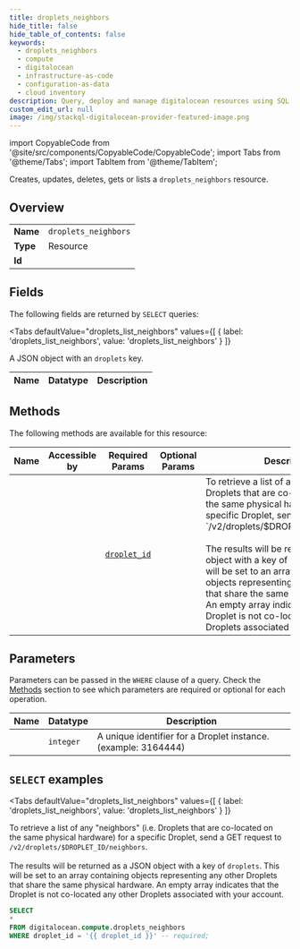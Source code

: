 ```yaml
--- 
title: droplets_neighbors
hide_title: false
hide_table_of_contents: false
keywords:
  - droplets_neighbors
  - compute
  - digitalocean
  - infrastructure-as-code
  - configuration-as-data
  - cloud inventory
description: Query, deploy and manage digitalocean resources using SQL
custom_edit_url: null
image: /img/stackql-digitalocean-provider-featured-image.png
---
```


import CopyableCode from '@site/src/components/CopyableCode/CopyableCode';
import Tabs from '@theme/Tabs';
import TabItem from '@theme/TabItem';

Creates, updates, deletes, gets or lists a <code>droplets_neighbors</code> resource.

## Overview
<table><tbody>
<tr><td><b>Name</b></td><td><code>droplets_neighbors</code></td></tr>
<tr><td><b>Type</b></td><td>Resource</td></tr>
<tr><td><b>Id</b></td><td><CopyableCode code="digitalocean.compute.droplets_neighbors" /></td></tr>
</tbody></table>

## Fields

The following fields are returned by `SELECT` queries:

<Tabs
    defaultValue="droplets_list_neighbors"
    values={[
        { label: 'droplets_list_neighbors', value: 'droplets_list_neighbors' }
    ]}
>
<TabItem value="droplets_list_neighbors">

A JSON object with an `droplets` key.

<table>
<thead>
    <tr>
    <th>Name</th>
    <th>Datatype</th>
    <th>Description</th>
    </tr>
</thead>
<tbody>
</tbody>
</table>
</TabItem>
</Tabs>

## Methods

The following methods are available for this resource:

<table>
<thead>
    <tr>
    <th>Name</th>
    <th>Accessible by</th>
    <th>Required Params</th>
    <th>Optional Params</th>
    <th>Description</th>
    </tr>
</thead>
<tbody>
<tr>
    <td><a href="#droplets_list_neighbors"><CopyableCode code="droplets_list_neighbors" /></a></td>
    <td><CopyableCode code="select" /></td>
    <td><a href="#parameter-droplet_id"><code>droplet_id</code></a></td>
    <td></td>
    <td>To retrieve a list of any "neighbors" (i.e. Droplets that are co-located on<br />the same physical hardware) for a specific Droplet, send a GET request to<br />`/v2/droplets/$DROPLET_ID/neighbors`.<br /><br />The results will be returned as a JSON object with a key of `droplets`. This<br />will be set to an array containing objects representing any other Droplets<br />that share the same physical hardware. An empty array indicates that the<br />Droplet is not co-located any other Droplets associated with your account.<br /></td>
</tr>
</tbody>
</table>

## Parameters

Parameters can be passed in the `WHERE` clause of a query. Check the [Methods](#methods) section to see which parameters are required or optional for each operation.

<table>
<thead>
    <tr>
    <th>Name</th>
    <th>Datatype</th>
    <th>Description</th>
    </tr>
</thead>
<tbody>
<tr id="parameter-droplet_id">
    <td><CopyableCode code="droplet_id" /></td>
    <td><code>integer</code></td>
    <td>A unique identifier for a Droplet instance. (example: 3164444)</td>
</tr>
</tbody>
</table>

## `SELECT` examples

<Tabs
    defaultValue="droplets_list_neighbors"
    values={[
        { label: 'droplets_list_neighbors', value: 'droplets_list_neighbors' }
    ]}
>
<TabItem value="droplets_list_neighbors">

To retrieve a list of any "neighbors" (i.e. Droplets that are co-located on<br />the same physical hardware) for a specific Droplet, send a GET request to<br />`/v2/droplets/$DROPLET_ID/neighbors`.<br /><br />The results will be returned as a JSON object with a key of `droplets`. This<br />will be set to an array containing objects representing any other Droplets<br />that share the same physical hardware. An empty array indicates that the<br />Droplet is not co-located any other Droplets associated with your account.<br />

```sql
SELECT
*
FROM digitalocean.compute.droplets_neighbors
WHERE droplet_id = '{{ droplet_id }}' -- required;
```
</TabItem>
</Tabs>
